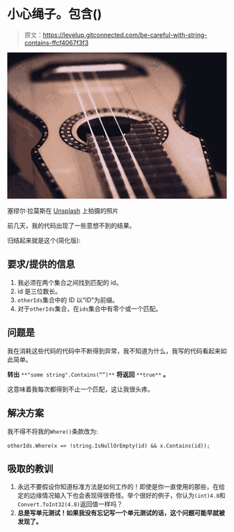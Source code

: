 # 小心绳子。包含()

> 原文：<https://levelup.gitconnected.com/be-careful-with-string-contains-ffcf4067f3f3>

![](img/6e095678a26e57f966fed16f58df5880.png)

塞缪尔·拉莫斯在 [Unsplash](https://unsplash.com/s/photos/string) 上拍摄的照片

前几天，我的代码出现了一些意想不到的结果。

归结起来就是这个(简化版):

## 要求/提供的信息

1.  我必须在两个集合之间找到匹配的 id。
2.  id 是三位数长。
3.  `otherIds`集合中的 ID 以“ID”为前缀。
4.  对于`otherIds`集合，在`ids`集合中有零个或一个匹配。

## 问题是

我在消耗这些代码的代码中不断得到异常，我不知道为什么，我写的代码看起来如此简单。

**转出** `**"some string".Contains(“”)**` **将返回** `**true**` **。**

这意味着我每次都得到不止一个匹配，这让我很头疼。

## 解决方案

我不得不将我的`Where()`条款改为:

`otherIds.Where(x => !string.IsNullOrEmpty(id) && x.Contains(id));`

## 吸取的教训

1.  永远不要假设你知道标准方法是如何工作的！即使是你一直使用的那些，在给定的边缘情况输入下也会表现得很奇怪。举个很好的例子，你认为`(int)4.8`和`Convert.ToInt32(4.8)`返回值一样吗？
2.  **总是写单元测试！如果我没有忘记写一个单元测试的话，这个问题可能早就被发现了。**